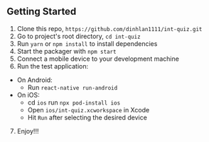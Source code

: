 ## Getting Started

1. Clone this repo, `https://github.com/dinhlan1111/int-quiz.git`
2. Go to project's root directory, `cd int-quiz`
3. Run `yarn` or `npm install` to install dependencies
4. Start the packager with `npm start`
5. Connect a mobile device to your development machine
6. Run the test application:
- On Android:
  - Run `react-native run-android`
- On iOS:
  - cd `ios` run `npx pod-install ios`
  - Open `ios/int-quiz.xcworkspace` in Xcode
  - Hit `Run` after selecting the desired device
7. Enjoy!!!